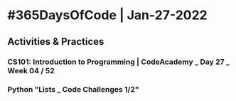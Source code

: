 # #365DaysOfCode | Jan-27-2022
## Activities & Practices
### CS101: Introduction to Programming | CodeAcademy _ Day 27 _ Week 04 / 52

### Python "Lists _ Code Challenges 1/2"

